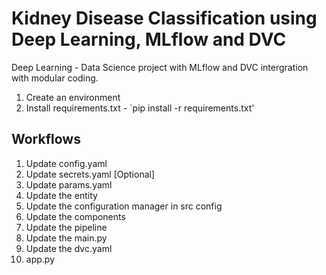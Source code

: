 # Kidney Disease Classification using Deep Learning, MLflow and DVC
Deep Learning - Data Science project with MLflow and DVC intergration with modular coding. 

1. Create an environment
2. Install requirements.txt - `pip install -r requirements.txt'

## Workflows
1. Update config.yaml
2. Update secrets.yaml [Optional]
3. Update params.yaml
4. Update the entity
5. Update the configuration manager in src config
6. Update the components
7. Update the pipeline
8. Update the main.py
9. Update the dvc.yaml
10. app.py